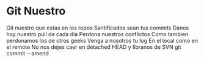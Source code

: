 # Git Nuestro

Git nuestro que estas en los repos
Santificados sean tus commits
Danos hoy nuestro pull de cada dia
Perdona nuestros conflictos
Como tambien perdonamos los de otros geeks
Venga a nosotros tu log
En el local como en el remote
No nos dejes caer en detached HEAD
y libranos de SVN
git commit --amend
